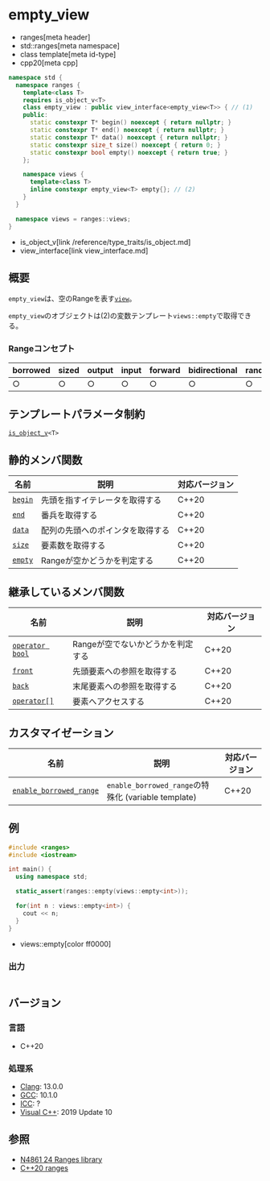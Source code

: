 # empty_view
* ranges[meta header]
* std::ranges[meta namespace]
* class template[meta id-type]
* cpp20[meta cpp]

```cpp
namespace std {
  namespace ranges {
    template<class T>
    requires is_object_v<T>
    class empty_view : public view_interface<empty_view<T>> { // (1)
    public:
      static constexpr T* begin() noexcept { return nullptr; }
      static constexpr T* end() noexcept { return nullptr; }
      static constexpr T* data() noexcept { return nullptr; }
      static constexpr size_t size() noexcept { return 0; }
      static constexpr bool empty() noexcept { return true; }
    };

    namespace views {
      template<class T>
      inline constexpr empty_view<T> empty{}; // (2)
    }
  }

  namespace views = ranges::views;
}
```
* is_object_v[link /reference/type_traits/is_object.md]
* view_interface[link view_interface.md]

## 概要
`empty_view`は、空のRangeを表す[`view`](view.md)。

`empty_view`のオブジェクトは(2)の変数テンプレート`views::empty`で取得できる。

### Rangeコンセプト

| borrowed | sized | output | input | forward | bidirectional | random_access | contiguous | common | viewable | view |
|----------|-------|--------|-------|---------|---------------|---------------|------------|--------|----------|------|
| ○       | ○    | ○     | ○    | ○      | ○            | ○            | ○         | ○     | ○       | ○   |

## テンプレートパラメータ制約
[`is_object_v`](/reference/type_traits/is_object.md)`<T>`

## 静的メンバ関数

| 名前                                             | 説明                             | 対応バージョン |
|--------------------------------------------------|----------------------------------|----------------|
| [`begin`](empty_view/begin.md.nolink)                   | 先頭を指すイテレータを取得する   | C++20          |
| [`end`](empty_view/end.md.nolink)                       | 番兵を取得する                   | C++20          |
| [`data`](empty_view/data.md.nolink)                     | 配列の先頭へのポインタを取得する | C++20          |
| [`size`](empty_view/size.md.nolink)                     | 要素数を取得する                 | C++20          |
| [`empty`](empty_view/empty.md.nolink)                   | Rangeが空かどうかを判定する       | C++20          |

## 継承しているメンバ関数

| 名前                                         | 説明                             | 対応バージョン |
|----------------------------------------------|----------------------------------|----------------|
| [`operator bool`](view_interface/op_bool.md) | Rangeが空でないかどうかを判定する | C++20          |
| [`front`](view_interface/front.md)           | 先頭要素への参照を取得する       | C++20          |
| [`back`](view_interface/back.md)             | 末尾要素への参照を取得する       | C++20          |
| [`operator[]`](view_interface/op_at.md)      | 要素へアクセスする               | C++20          |

## カスタマイゼーション

| 名前                                                  | 説明                         | 対応バージョン |
|-------------------------------------------------------|------------------------------|----------------|
| [`enable_borrowed_range`](empty_view/enable_borrowed_range.md.nolink) | `enable_borrowed_range`の特殊化 (variable template) | C++20          |

## 例
```cpp example
#include <ranges>
#include <iostream>

int main() {
  using namespace std;

  static_assert(ranges::empty(views::empty<int>));

  for(int n : views::empty<int>) {
    cout << n;
  }
}
```
* views::empty[color ff0000]

### 出力
```
```

## バージョン
### 言語
- C++20

### 処理系
- [Clang](/implementation.md#clang): 13.0.0
- [GCC](/implementation.md#gcc): 10.1.0
- [ICC](/implementation.md#icc): ?
- [Visual C++](/implementation.md#visual_cpp): 2019 Update 10

## 参照
- [N4861 24 Ranges library](https://timsong-cpp.github.io/cppwp/n4861/ranges)
- [C++20 ranges](https://techbookfest.org/product/5134506308665344)
